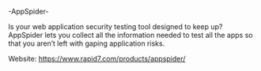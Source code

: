 -AppSpider-

Is your web application security testing tool designed to keep up? AppSpider lets you collect all the information needed to test all the apps so that you aren’t left with gaping application risks.

Website: https://www.rapid7.com/products/appspider/
